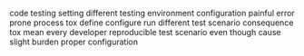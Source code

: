 code testing setting different testing environment configuration painful error prone process tox define configure run different test scenario consequence tox mean every developer reproducible test scenario even though cause slight burden proper configuration